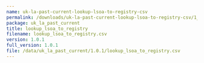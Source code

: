 ```yaml
---
name: uk-la-past-current-lookup-lsoa-to-registry-csv
permalink: /downloads/uk-la-past-current-lookup-lsoa-to-registry-csv/1_0_1
package: uk_la_past_current
title: lookup_lsoa_to_registry
filename: lookup_lsoa_to_registry.csv
version: 1.0.1
full_version: 1.0.1
file: /data/uk_la_past_current/1.0.1/lookup_lsoa_to_registry.csv
---
```

